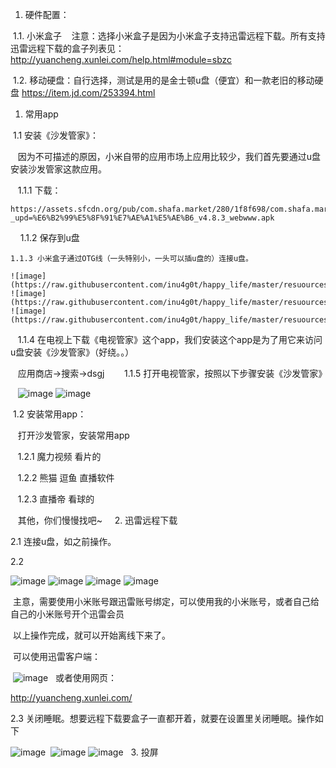 1. 硬件配置：

  1.1. 小米盒子
    注意：选择小米盒子是因为小米盒子支持迅雷远程下载。所有支持迅雷远程下载的盒子列表见：
    http://yuancheng.xunlei.com/help.html#module=sbzc
    
  1.2. 移动硬盘：自行选择，测试是用的是金士顿u盘（便宜）和一款老旧的移动硬盘
  https://item.jd.com/253394.html
  
1. 常用app

  1.1 安装《沙发管家》：
  
    因为不可描述的原因，小米自带的应用市场上应用比较少，我们首先要通过u盘安装沙发管家这款应用。
    
    1.1.1 下载：
    
    https://assets.sfcdn.org/pub/com.shafa.market/280/1f8f698/com.shafa.market_4.8.3_webwww.apk?_upd=%E6%B2%99%E5%8F%91%E7%AE%A1%E5%AE%B6_v4.8.3_webwww.apk
    
    1.1.2 保存到u盘
    
    1.1.3 小米盒子通过OTG线（一头特别小，一头可以插u盘的）连接u盘。
    
    ![image](https://raw.githubusercontent.com/inu4g0t/happy_life/master/resuources/xunlei/disk1.jpg)
    ![image](https://raw.githubusercontent.com/inu4g0t/happy_life/master/resuources/xunlei/disk2.jpg)
    ![image](https://raw.githubusercontent.com/inu4g0t/happy_life/master/resuources/xunlei/disk3.jpg)
   
    1.1.4 在电视上下载《电视管家》这个app，我们安装这个app是为了用它来访问u盘安装《沙发管家》（好绕。。）
    
    应用商店->搜索->dsgj
    
    1.1.5 打开电视管家，按照以下步骤安装《沙发管家》
    
    ![image](https://raw.githubusercontent.com/inu4g0t/happy_life/master/resuources/xunlei/sf1.jpg)
    ![image](https://raw.githubusercontent.com/inu4g0t/happy_life/master/resuources/xunlei/sf2.jpg)
    
  1.2 安装常用app：
  
    打开沙发管家，安装常用app
    
    1.2.1 魔力视频 看片的
    
    1.2.2 熊猫 逗鱼 直播软件
    
    1.2.3 直播帝 看球的
    
    其他，你们慢慢找吧~
    
2. 迅雷远程下载

 2.1 连接u盘，如之前操作。
 
 2.2
 
  ![image](https://raw.githubusercontent.com/inu4g0t/happy_life/master/resuources/xunlei/1.jpg)
  ![image](https://raw.githubusercontent.com/inu4g0t/happy_life/master/resuources/xunlei/2.jpg)
  ![image](https://raw.githubusercontent.com/inu4g0t/happy_life/master/resuources/xunlei/3.jpg)
  ![image](https://raw.githubusercontent.com/inu4g0t/happy_life/master/resuources/xunlei/4.jpg)
  
  主意，需要使用小米账号跟迅雷账号绑定，可以使用我的小米账号，或者自己给自己的小米账号开个迅雷会员
  
  以上操作完成，就可以开始离线下来了。
  
  可以使用迅雷客户端：
  
  ![image](https://raw.githubusercontent.com/inu4g0t/happy_life/master/resuources/xunlei/new_task1.png)
  
  或者使用网页：
  
  http://yuancheng.xunlei.com/
  
 2.3 关闭睡眠。想要远程下载要盒子一直都开着，就要在设置里关闭睡眠。操作如下
 
  ![image](https://raw.githubusercontent.com/inu4g0t/happy_life/master/resuources/xunlei/sleep1.jpg)
  ![image](https://raw.githubusercontent.com/inu4g0t/happy_life/master/resuources/xunlei/sleep2.jpg)
  ![image](https://raw.githubusercontent.com/inu4g0t/happy_life/master/resuources/xunlei/sleep3.jpg)
  
3. 投屏
